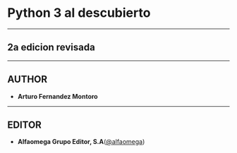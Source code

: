 # Python 3 al descubierto
-------------------------
## 2a edicion revisada
----------------------
## AUTHOR
* **Arturo Fernandez Montoro** 
-----------------------------
## EDITOR
* **Alfaomega Grupo Editor, S.A**([@alfaomega](http://www.alfaomega.com.mx))
